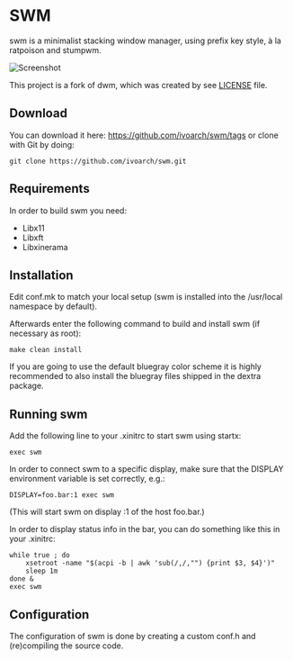 # SWM

swm is a minimalist stacking window manager, using prefix key style, à la ratpoison and stumpwm.

![Screenshot](https://github.com/ivoarch/swm/raw/master/screenshot.png "screenshot")

This project is a fork of dwm, which was created by see [LICENSE](https://raw.github.com/ivoarch/swm/master/LICENSE) file.

Download
--------
You can download it here: <https://github.com/ivoarch/swm/tags> or
clone with Git by doing:

    git clone https://github.com/ivoarch/swm.git

Requirements
------------
In order to build swm you need:

- Libx11
- Libxft
- Libxinerama

Installation
------------
Edit conf.mk to match your local setup (swm is installed into
the /usr/local namespace by default).

Afterwards enter the following command to build and install swm (if
necessary as root):

    make clean install

If you are going to use the default bluegray color scheme it is highly
recommended to also install the bluegray files shipped in the dextra package.


Running swm
-----------
Add the following line to your .xinitrc to start swm using startx:

    exec swm

In order to connect swm to a specific display, make sure that
the DISPLAY environment variable is set correctly, e.g.:

    DISPLAY=foo.bar:1 exec swm

(This will start swm on display :1 of the host foo.bar.)

In order to display status info in the bar, you can do something
like this in your .xinitrc:

    while true ; do
        xsetroot -name "$(acpi -b | awk 'sub(/,/,"") {print $3, $4}')"
        sleep 1m
    done &
    exec swm

Configuration
-------------
The configuration of swm is done by creating a custom conf.h
and (re)compiling the source code.
